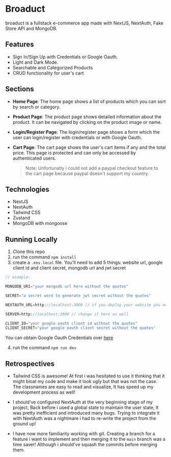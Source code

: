 # Broaduct

broaduct is a fullstack e-commerce app made with NextJS, NextAuth, Fake Store API and MongoDB.

## Features

- Sign In/Sign Up with Credentials or Google Oauth.
- Light and Dark Mode.
- Searchable and Categorized Products
- CRUD functionality for user's cart

## Sections

- **Home Page**: The home page shows a list of products which you can sort by search or category.

- **Product Page**: The product page shows detailed information about the product. It can be navigated by clicking on the product image or name.

- **Login/Register Page**: The login/register page shows a form which the user can login/register with credentials or with Google Oauth.

- **Cart Page**: The cart page shows the user's cart items if any and the total price. This page is protected and can only be accessed by authenticated users.

  > Note: Unfortunatly i could not add a paypal checkout feature to the cart page because paypal doesn't support my country.

## Technologies

- NextJS
- NextAuth
- Tailwind CSS
- Zustand
- MongoDB with mongoose

## Running Locally

1. Clone this repo
2. run the command `npm install`
3. create a `.env.local` file. You'll need to add 5 things: website url, google client id and client secret, mongodb url and jwt secret

```javascript
// example:

MONGODB_URI="your mongodb url here without the quotes"

SECRET="a secret word to generate jwt secret without the quotes"

NEXTAUTH_URL=http://localhost:3000 // if you deploy your website you need to change this to the website url

SERVER=http://localhost:3000 // change it here as well

CLIENT_ID="your google oauth client id without the quotes"
CLIENT_SECRET="your google oauth client secret without the quotes"

```

You can obtain Google Oauth Credentials over [here](https://developers.google.com/identity/protocols/oauth2)

4. run the command `npm run dev`

## Retrospectives

- Tailwind CSS is awesome! At first i was hesitated to use it thinking that it might bloat my code and make it look ugly but that was not the case. The classnames are easy to read and visualize, It has speed up my development process as well!

- I should've configured NextAuth at the very beginning stage of my project, Back before i used a global state to maintain the user state, It was pretty inefficient and introduced many bugs. Trying to integrate it with NextAuth was a nightmare i had to re-write the project from the ground up!

- I have now more familiarity working with git. Creating a branch for a feature i want to implement and then merging it to the `main` branch was a time saver! Although i should've squash the commits before merging them.
